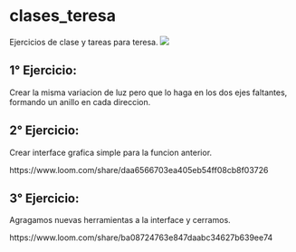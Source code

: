 # clases_teresa
Ejercicios de clase y tareas para teresa.
<img src=https://github.com/pabloemmanueldeleo/clases_teresa/blob/master/PRIMERA_CLASE_PYTHON/LIT/Anotaci%C3%B3n%202020-07-25%20184422.jpg >

<h2>1° Ejercicio:</h2>
<p>Crear la misma variacion de luz pero que lo haga en los dos ejes faltantes, formando un anillo en cada direccion.</p>
<h2>2° Ejercicio:</h2>
<p>Crear interface grafica simple para la funcion anterior.</p>
https://www.loom.com/share/daa6566703ea405eb54ff08cb8f03726
<h2>3° Ejercicio:</h2>
<p>Agragamos nuevas herramientas a la interface y cerramos.</p>
https://www.loom.com/share/ba08724763e847daabc34627b639ee74
